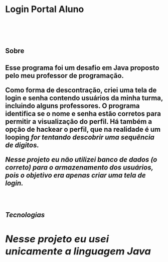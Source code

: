 <h1>Login Portal Aluno<h1>
<br>
<h2>Sobre<h2>
<p>Esse programa foi um desafio em Java proposto pelo meu professor de programação.<p>
<p>Como forma de descontração, criei uma tela de login e senha contendo usuários da minha turma, incluindo alguns professores. O programa identifica se o nome e senha estão corretos para permitir a visualização do perfil. Há também a opção de hackear o perfil, que na realidade é um looping <em>for<em> tentando descobrir uma sequência de digitos.<p>
<p>Nesse projeto eu não utilizei banco de dados (o correto) para o armazenamento dos usuários, pois o objetivo era apenas criar uma tela de login.<p>
<br>
<h2>Tecnologias<h2>      
<p>Nesse projeto eu usei unicamente a linguagem Java<p>
      
  
  

